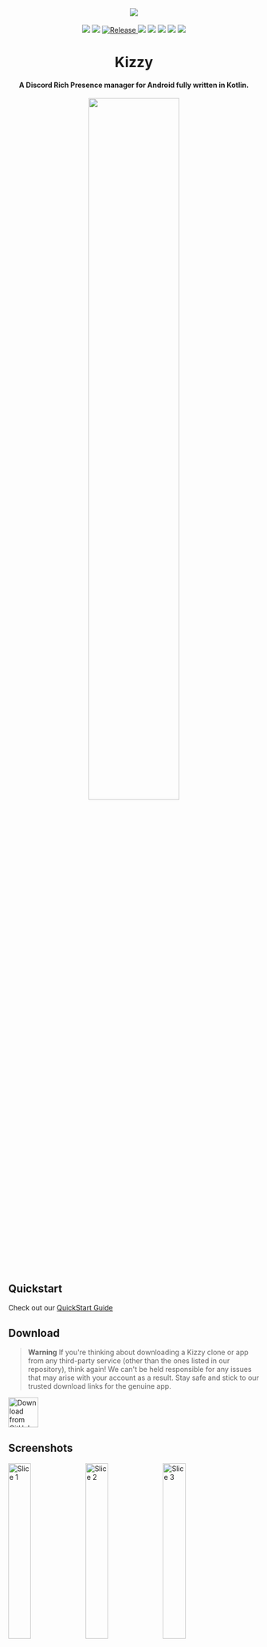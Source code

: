 <div align="center">
    <img src="https://user-images.githubusercontent.com/68665948/207296272-d1985003-1681-4df4-b8ea-ca71f2043f89.png">
</div>
<br>

<div align="center">
<img src="https://img.shields.io/badge/Minimum%20SDK-27-%23?&style=flat-square&color=5b5ef7">

<img src="https://img.shields.io/github/downloads/dead8309/Kizzy/total?&style=flat-square&color=5b5ef7">

<a href="https://github.com/dead8309/Kizzy/releases/latest">
<img alt="Release" src="https://img.shields.io/github/v/release/dead8309/Kizzy?&style=flat-square&color=5b5ef7&display_name=release">
</a>

<img src="https://img.shields.io/github/actions/workflow/status/dead8309/Kizzy/build.yml?branch=master?&style=flat-square&color=5b5ef7">

<img src="https://img.shields.io/badge/kotlin-5b5ef7.svg?logo=kotlin&logoColor=white&style=flat-square">

<img src="https://img.shields.io/badge/Android_Studio-5b5ef7?logo=android-studio&logoColor=white&style=flat-square">

<img src="https://dcbadge.vercel.app/api/shield/888890990956511263?style=flat-square&compact=true">

<a href="https://discord.gg/vUPc7zzpV5">
<img src="https://dcbadge.vercel.app/api/server/vUPc7zzpV5">
</a>
</div>

<div align="center">
<h1>Kizzy</h1>
<h4>A Discord Rich Presence manager for Android fully written in Kotlin.
</h4>
<p>
<img src="https://user-images.githubusercontent.com/68665948/207303492-c537af75-0d63-49e9-91c5-97114d974883.png" width=60%/>
</p>
</div>

## Quickstart
Check out our [QuickStart Guide](https://kizzydocs.vercel.app/quickstart/install)


## Download
> **Warning**
> If you're thinking about downloading a Kizzy clone or app from any third-party service (other than the ones listed in our repository), think again! We can't be held responsible for any issues that may arise with your account as a result. Stay safe and stick to our trusted download links for the genuine app.

<a href="https://github.com/dead8309/Kizzy/releases/latest">
<img src="https://img.shields.io/badge/GitHub-181717?logo=github&logoColor=white"
     alt="Download from GitHub"
     height="60">
</a>


## Screenshots
<div>
<img width="30%" alt="Slice 1" src="https://user-images.githubusercontent.com/68665948/207300844-a6177a86-250b-4d2e-b21b-b6bdb431a414.png">
<img width="30%" alt="Slice 2" src="https://user-images.githubusercontent.com/68665948/207301097-f83b31d0-26f7-4e1e-8e77-bd16bfdd0eda.png">
<img width="30%" alt="Slice 3" src="https://user-images.githubusercontent.com/68665948/207301272-9e40dae9-9fd5-4c41-894f-0d5da1ccbe1e.png">
<img width="30%" alt="Slice 4" src="https://user-images.githubusercontent.com/68665948/207301298-e82d934d-4ca2-4d52-ae21-9d54cf66e353.png">
<img width="30%" alt="Slice 5" src="https://user-images.githubusercontent.com/68665948/207301309-f4a23b58-c687-44c4-8506-695ed5c0ff5d.png">
<img width="30%" alt="Slice 6" src="https://user-images.githubusercontent.com/68665948/207301334-f923ac6e-9d75-4280-a820-e5397fcf0d5a.png">
</div>


## Features

- [x] Clickable buttons
- [x] Detects current Running app
- [x] Detects Current Playing media
- [x] Optional timestamps
- [x] Custom Status
- [x] Save/Load presence configs
- [x] Material You theme
- [x] Translations
- [x] Easy [Setup](https://kizzydocs.vercel.app/quickstart/post_install) 
- [x] 300+ Predefined presets
- [x] Create custom configs with your own images and links
- [x] Preview Rpc in the app itself
- [x] Runs in background even when screen is off
- [x] Gif support
- [x] External Url support (meaning you can give a url which points to an image on the web and discord will show it!)
- [x] Use Images from Gallery

## Getting Started
Read the Setup Guide from
[![DOCS](https://kizzydocs.vercel.app/api/og?title=Kizzy+Docs)](https://kizzydocs.vercel.app)


## Build
For building the app locally
> Prerequisites:
- Android Studio
- Familiar with Gradle, Kotlin, Jetpack Compose

> Clone the project
```console
git clone https://github.com/dead8309/Kizzy.git
```
> Building
- Open Android Studio
- Import the project
- Click on Build and Run

> **Warning**
> This app uses the Discord Gateway connection. Use this at your own risk.
However people have been using custom rich presence for past 4-5 years and there's is still no case of account getting terminated.

## Translate
See [Contribute for Translation](https://github.com/dead8309/Kizzy/issues/2#issue-1370365856)


## Credits
✨ [Read You](https://github.com/Ashinch/ReadYou) and [Seal](https://github.com/JunkFood02/Seal) for Ui Components

✨ [Material Color Utilities](https://github.com/material-foundation/material-color-utilities)

✨ [Rich-Presence-U](https://github.com/ninstar/Rich-Presence-U) for Nintendo and Wii U games data

✨ [Logra](https://github.com/wingio/Logra) for logs ui

✨ [Xbox-Rich-Presence-Discord](https://github.com/MrCoolAndroid/Xbox-Rich-Presence-Discord) for Xbox games data

## Licence 
**Kizzy** is an open source project under the GNU GPL 3.0 Open Source License ①, which allows you to use, reference, and modify the source code of **Kizzy** for free, but does not allow the modified and derived code to be distributed and sold as closed-source commercial software. For details, please see the full GNU GPL 3.0 Open Source License ②.

See [Terms Of Service](https://github.com/dead8309/Kizzy/blob/2bd547217688d91e5ee12a294faed477e9d4fa08/TERMS_OF_SERVICE.md) for more info

